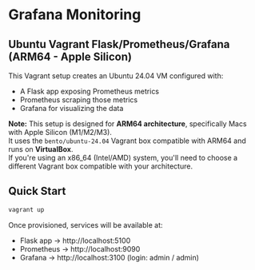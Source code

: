 # Grafana Monitoring

## Ubuntu Vagrant Flask/Prometheus/Grafana (ARM64 - Apple Silicon)

This Vagrant setup creates an Ubuntu 24.04 VM configured with:

- A Flask app exposing Prometheus metrics  
- Prometheus scraping those metrics  
- Grafana for visualizing the data  

**Note:** This setup is designed for **ARM64 architecture**, specifically Macs with Apple Silicon (M1/M2/M3).  
It uses the `bento/ubuntu-24.04` Vagrant box compatible with ARM64 and runs on **VirtualBox**.  
If you're using an x86_64 (Intel/AMD) system, you'll need to choose a different Vagrant box compatible with your architecture.

## Quick Start
```bash
vagrant up
```

Once provisioned, services will be available at:
- Flask app → http://localhost:5100
- Prometheus → http://localhost:9090
- Grafana → http://localhost:3100 (login: admin / admin)

